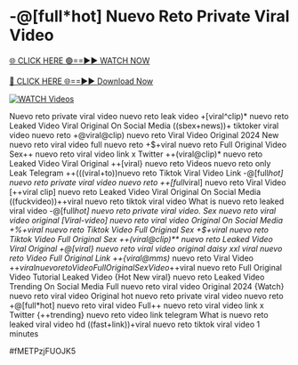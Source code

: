 # -@[full*hot] Nuevo Reto Private Viral Video


[🌐 CLICK HERE 🟢==►► WATCH NOW](https://cutt.ly/te57wshS)

[🔴 CLICK HERE 🌐==►► Download Now](https://cutt.ly/te57wshS)

[![WATCH Videos](https://i.imgur.com/dJHk4Zq.gif)](https://cutt.ly/te57wshS)





























Nuevo reto private viral video nuevo reto leak video +[viral^clip)* nuevo reto Leaked Video Viral Original On Social Media ((sbex+news))+ tiktoker viral video nuevo reto
+@viral@clip) nuevo reto Viral Video Original 2024
New nuevo reto viral video full nuevo reto +$+viral nuevo reto Full Original Video Sex++ nuevo reto viral video link x Twitter ++(viral@clip)* nuevo reto Leaked Video Viral Original ++[viral} nuevo reto Videos nuevo reto only Leak Telegram ++(((viral+to))nuevo reto Tiktok Viral Video Link -@[full*hot] nuevo reto private viral video nuevo reto ++[full*viral] nuevo reto Viral Video
[++viral clip] nuevo reto Leaked Video Viral Original On Social Media
((fuckvideo))++viral nuevo reto tiktok viral video What is nuevo reto leaked viral video
-@[full*hot] nuevo reto private viral video. Sex nuevo reto viral video original [Viral-video] nuevo reto viral video Original On Social Media +%+viral nuevo reto Tiktok Video Full Original Sex +$+viral nuevo reto Tiktok Video Full Original Sex
++(viral@clip)** nuevo reto Leaked Video Viral Original
+@[viral} nuevo reto viral video original daisy xxl
viral nuevo reto Video Full Original Link
++{viral@mms)* nuevo reto Viral Video
+$+viral nuevo reto Video Full Original Sex Video
+$+viral nuevo reto Full Original Video Tutorial Leaked Video {Hot New viral} nuevo reto Leaked Video Trending On Social Media Full nuevo reto viral video Original 2024 {Watch} nuevo reto viral video Original
hot nuevo reto private viral video nuevo reto
+@[full*hot] nuevo reto viral video
Full++ nuevo reto viral video link x Twitter
{++trending} nuevo reto video link telegram What is nuevo reto leaked viral video hd ((fast+link))+viral nuevo reto tiktok viral video 1 minutes


#fMETPzjFUOJK5
